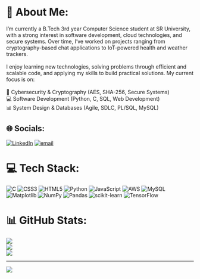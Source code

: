 # 💫 About Me:
I’m currently a B.Tech 3rd year Computer Science student at SR University, with a strong interest in software development, cloud technologies, and secure systems. Over time, I’ve worked on projects ranging from cryptography-based chat applications to IoT-powered health and weather trackers.<br><br>I enjoy learning new technologies, solving problems through efficient and scalable code, and applying my skills to build practical solutions. My current focus is on:<br><br>🔐 Cybersecurity & Cryptography (AES, SHA-256, Secure Systems)<br>💻 Software Development (Python, C, SQL, Web Development)<br>📊 System Design & Databases (Agile, SDLC, PL/SQL, MySQL)


## 🌐 Socials:
[![LinkedIn](https://img.shields.io/badge/LinkedIn-%230077B5.svg?logo=linkedin&logoColor=white)](https://linkedin.com/in/mahesh-soora-38010227b) [![email](https://img.shields.io/badge/Email-D14836?logo=gmail&logoColor=white)](mailto:sooramahesh333@gmail.com) 

# 💻 Tech Stack:
![C](https://img.shields.io/badge/c-%2300599C.svg?style=for-the-badge&logo=c&logoColor=white) ![CSS3](https://img.shields.io/badge/css3-%231572B6.svg?style=for-the-badge&logo=css3&logoColor=white) ![HTML5](https://img.shields.io/badge/html5-%23E34F26.svg?style=for-the-badge&logo=html5&logoColor=white) ![Python](https://img.shields.io/badge/python-3670A0?style=for-the-badge&logo=python&logoColor=ffdd54) ![JavaScript](https://img.shields.io/badge/javascript-%23323330.svg?style=for-the-badge&logo=javascript&logoColor=%23F7DF1E) ![AWS](https://img.shields.io/badge/AWS-%23FF9900.svg?style=for-the-badge&logo=amazon-aws&logoColor=white) ![MySQL](https://img.shields.io/badge/mysql-4479A1.svg?style=for-the-badge&logo=mysql&logoColor=white) ![Matplotlib](https://img.shields.io/badge/Matplotlib-%23ffffff.svg?style=for-the-badge&logo=Matplotlib&logoColor=black) ![NumPy](https://img.shields.io/badge/numpy-%23013243.svg?style=for-the-badge&logo=numpy&logoColor=white) ![Pandas](https://img.shields.io/badge/pandas-%23150458.svg?style=for-the-badge&logo=pandas&logoColor=white) ![scikit-learn](https://img.shields.io/badge/scikit--learn-%23F7931E.svg?style=for-the-badge&logo=scikit-learn&logoColor=white) ![TensorFlow](https://img.shields.io/badge/TensorFlow-%23FF6F00.svg?style=for-the-badge&logo=TensorFlow&logoColor=white)
# 📊 GitHub Stats:
![](https://github-readme-stats.vercel.app/api?username=sooramahesh&theme=transparent&hide_border=true&include_all_commits=true&count_private=false)<br/>
![](https://nirzak-streak-stats.vercel.app/?user=sooramahesh&theme=transparent&hide_border=true)<br/>
![](https://github-readme-stats.vercel.app/api/top-langs/?username=sooramahesh&theme=transparent&hide_border=true&include_all_commits=true&count_private=false&layout=compact)

---
[![](https://visitcount.itsvg.in/api?id=sooramahesh&icon=0&color=0)](https://visitcount.itsvg.in)

<!-- Proudly created with GPRM ( https://gprm.itsvg.in ) -->
